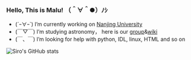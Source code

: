 ### Hello, This is Malu! （＾∀＾●）ﾉｼ

<!--
**shiro1920/shiro1920** is a ✨ _special_ ✨ repository because its `README.md` (this file) appears on your GitHub profile.
-->


- (´ｰ∀ｰ`) I’m currently working on [Nanjing University](https://astronomy.nju.edu.cn/)
- (￣▽￣) I’m studying astronomy， here is our [group](https://github.com/njuastro)&[wiki](http://splendifito.nju.edu.cn:8080/dokuwiki/doku.php?id=start)
- (￣、￣)  I’m looking for help with python, IDL, linux, HTML and so on 



![Siro's GitHub stats](https://github-readme-stats.vercel.app/api?username=shiro1920&show_icons=true&theme=buefy)

